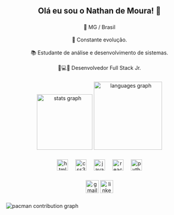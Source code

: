 <h2 align="center">Olá eu sou o Nathan de Moura! 👋</h2>

###

<p align="center">📍 MG / Brasil<br><br>🌱 Constante evolução.<br><br>📚 Estudante de análise e desenvolvimento de sistemas.<br><br>🚀💻🔧 Desenvolvedor Full Stack Jr.</p>

###

<div align="center">
  <img src="https://github-readme-stats.vercel.app/api?username=nathan-moura55&hide_title=false&hide_rank=false&show_icons=true&include_all_commits=true&count_private=true&disable_animations=false&theme=dark&locale=pt-br&hide_border=false&order=1" height="150" alt="stats graph"  />
  <img src="https://github-readme-stats.vercel.app/api/top-langs?username=nathan-moura55&locale=pt-br&hide_title=false&layout=compact&card_width=320&langs_count=5&theme=dark&hide_border=false&order=2" height="184" alt="languages graph"  />
</div>

###

<div align="center">
  <img src="https://cdn.jsdelivr.net/gh/devicons/devicon/icons/html5/html5-original.svg" height="30" alt="html5 logo"  />
  <img width="12" />
  <img src="https://cdn.jsdelivr.net/gh/devicons/devicon/icons/css3/css3-original.svg" height="30" alt="css3 logo"  />
  <img width="12" />
  <img src="https://cdn.simpleicons.org/javascript/F7DF1E" height="30" alt="javascript logo"  />
  <img width="12" />
  <img src="https://cdn.jsdelivr.net/gh/devicons/devicon/icons/react/react-original.svg" height="30" alt="react logo"  />
  <img width="12" />
  <img src="https://cdn.jsdelivr.net/gh/devicons/devicon/icons/python/python-original.svg" height="30" alt="python logo"  />
</div>

###

<div align="center">
  <img src="https://img.shields.io/static/v1?message=Gmail&logo=gmail&label=&color=D14836&logoColor=white&labelColor=&style=for-the-badge" height="35" alt="gmail logo"  />
  <img src="https://img.shields.io/static/v1?message=LinkedIn&logo=linkedin&label=&color=0077B5&logoColor=white&labelColor=&style=for-the-badge" height="35" alt="linkedin logo"  />
</div>

###

<picture>
  <source media="(prefers-color-scheme: dark)" srcset="https://raw.githubusercontent.com/nathan-moura55/nathan-moura55/output/pacman-contribution-graph-dark.svg">
  <source media="(prefers-color-scheme: light)" srcset="https://raw.githubusercontent.com/nathan-moura55/nathan-moura55/output/pacman-contribution-graph.svg">
  <img alt="pacman contribution graph" src="https://raw.githubusercontent.com/nathan-moura55/nathan-moura55/output/pacman-contribution-graph.svg">
</picture>

###
